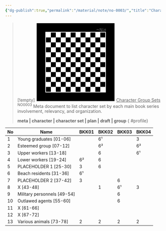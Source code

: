 ```yaml
---
{"dg-publish":true,"permalink":"/material/note/no-0003/","title":"Character Group Sets","tags":["-note"]}
---
```


>[!empty]
> ![RESOURCE/ASSET/OTHER/PlaceholderIcon.png|icon](/img/user/RESOURCE/ASSET/OTHER/PlaceholderIcon.png) <u class="title">Character Group Sets</u> <sup class="title">NO0003</sup>
> Meta document to list character set by each main book series involvement, relevancy, and organization.
> 
> <b>meta | character | character set | plan | draft | group</b>
{ #profile}


| No  | Name                        | BKK01 | BKK02 | BKK03 | BKK04 |
| --- | --------------------------- | ----- | ----- | ----- | ----- |
| 1   | Young graduates [01-06]     |       | 6¹    |       | 3     |
| 2   | Esteemed group [07-12]      |       | 6²    |       | 6²    |
| 3   | Upper workers [13-18]       |       | 6     |       | 6¹    |
| 4   | Lower workers [19-24]       | 6²    | 6     |       |       |
| 5   | PLACEHOLDER 1 [25-30]       | 3     | 6     |       |       |
| 6   | Beach residents [31-36]     | 6¹    |       |       |       |
| 7   | PLACEHOLDER 2 [37-42]       | 3     |       | 6     |       |
| 8   | X [43-48]                   |       | 1     | 6¹    | 3     |
| 9   | Military personnels [49-54] |       |       | 6     |       |
| 10  | Outlawed agents [55-60]     |       |       | 6     |       |
| 11  | X [61-66]                   |       |       |       |       |
| 12  | X [67-72]                   |       |       |       |       |
| 13  | Various animals [73-78]     | 2     | 2     | 2     | 2     |
